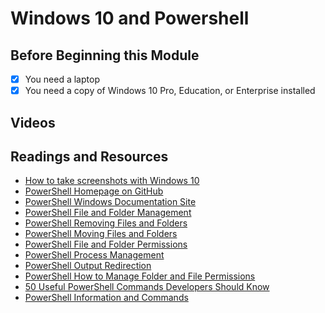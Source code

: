 # Windows 10 and Powershell

## Before Beginning this Module
- [x] You need a laptop
- [x] You need a copy of Windows 10 Pro, Education, or Enterprise installed
## Videos

## Readings and Resources
* [How to take screenshots with Windows 10](https://www.howtogeek.com/226280/how-to-take-screenshots-in-windows-10/)
* [PowerShell Homepage on GitHub](https://github.com/PowerShell/PowerShell)
* [PowerShell Windows Documentation Site](https://docs.microsoft.com/en-us/powershell/)
* [PowerShell File and Folder Management](https://docs.microsoft.com/en-us/powershell/scripting/samples/working-with-files-and-folders?view=powershell-6)
* [PowerShell Removing Files and Folders](https://docs.microsoft.com/en-us/powershell/module/microsoft.powershell.management/remove-item?view=powershell-6)
* [PowerShell Moving Files and Folders](https://docs.microsoft.com/en-us/powershell/module/microsoft.powershell.management/move-item?view=powershell-6)
* [PowerShell File and Folder Permissions](https://docs.microsoft.com/en-us/powershell/module/microsoft.powershell.security/get-acl?view=powershell-6)
* [PowerShell Process Management](https://docs.microsoft.com/en-us/powershell/scripting/samples/managing-processes-with-process-cmdlets)
* [PowerShell Output Redirection](https://docs.microsoft.com/en-us/powershell/module/microsoft.powershell.core/about/about_redirection?view=powershell-6)
* [PowerShell How to Manage Folder and File Permissions](https://blog.netwrix.com/2018/04/18/how-to-manage-file-system-acls-with-powershell-scripts/)
* [50 Useful PowerShell Commands Developers Should Know](https://stackify.com/powershell-commands-every-developer-should-know/)
* [PowerShell Information and Commands](https://jdhitsolutions.com/blog/powershell-tips-tricks-and-advice/)
